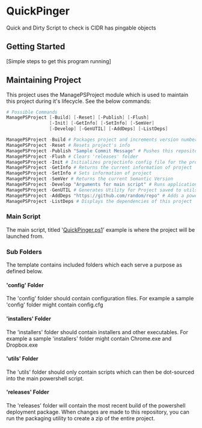 # QuickPinger

Quick and Dirty Script to check is CIDR has pingable objects

## Getting Started

[Simple steps to get this program running]

## Maintaining Project

This project uses the ManagePSProject module which is used to maintain this project during it's lifecycle. See the below commands:

```powershell
# Possible Commands
ManagePSProject [-Build] [-Reset] [-Publish] [-Flush] 
                [-Init] [-GetInfo] [-SetInfo] [-SemVer] 
                [-Develop] [-GenUTIL] [-AddDeps] [-ListDeps]

ManagePSProject -Build # Packages project and increments version number
ManagePSProject -Reset # Resets project's info
ManagePSProject -Publish "Sample Commit Message" # Pushes this repository to remote git repo
ManagePSProject -Flush # Clears 'releases' folder
ManagePSProject -Init # Initializes projectinfo config file for the project and builds project environment
ManagePSProject -GetInfo # Returns the current information of project
ManagePSProject -SetInfo # Sets information of project
ManagePSProject -SemVer # Returns the current Semantic Version
ManagePSProject -Develop "Arguments for main script" # Runs application in development mode
ManagePSProject -GenUTIL # Generates Utility for Project saved to utils folder
ManagePSProject -AddDeps "https://github.com/random/repo" # Adds a powershell github repo to script session, can add several by using space delimiter
ManagePSProject -ListDeps # Displays the dependencies of this project
```

### Main Script

The main script, titled '[QuickPinger.ps1](QuickPinger.ps1)' example is where the project will be launched from.

### Sub Folders

The template contains included folders which each serve a purpose as defined below.

#### 'config' Folder

The 'config' folder should contain configuration files. For example a sample 'config' folder might contain config.cfg

#### 'installers' Folder

The 'installers' folder should contain installers and other executables. For example a sample 'installers' folder might contain Chrome.exe and Dropbox.exe

#### 'utils' Folder

The 'utils' folder should only contain scripts which can then be dot-sourced into the main powershell script.

#### 'releases' Folder

The 'releases' folder will contain the most recent build of the powershell deployment package. When changes are made to this repository, you can run the packaging utility to create a zip of the entire project.
